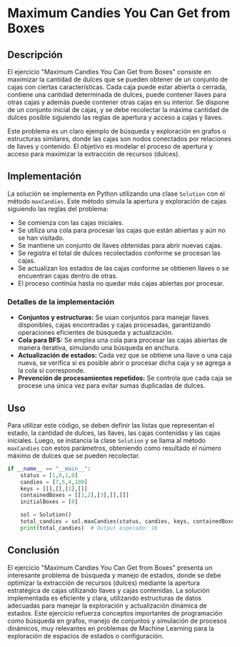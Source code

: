 # Maximum Candies You Can Get from Boxes

## Descripción

El ejercicio "Maximum Candies You Can Get from Boxes" consiste en maximizar la cantidad de dulces que se pueden obtener de un conjunto de cajas con ciertas características. Cada caja puede estar abierta o cerrada, contiene una cantidad determinada de dulces, puede contener llaves para otras cajas y además puede contener otras cajas en su interior. Se dispone de un conjunto inicial de cajas, y se debe recolectar la máxima cantidad de dulces posible siguiendo las reglas de apertura y acceso a cajas y llaves.

Este problema es un claro ejemplo de búsqueda y exploración en grafos o estructuras similares, donde las cajas son nodos conectados por relaciones de llaves y contenido. El objetivo es modelar el proceso de apertura y acceso para maximizar la extracción de recursos (dulces).

## Implementación

La solución se implementa en Python utilizando una clase `Solution` con el método `maxCandies`. Este método simula la apertura y exploración de cajas siguiendo las reglas del problema:

- Se comienza con las cajas iniciales.
- Se utiliza una cola para procesar las cajas que están abiertas y aún no se han visitado.
- Se mantiene un conjunto de llaves obtenidas para abrir nuevas cajas.
- Se registra el total de dulces recolectados conforme se procesan las cajas.
- Se actualizan los estados de las cajas conforme se obtienen llaves o se encuentran cajas dentro de otras.
- El proceso continúa hasta no quedar más cajas abiertas por procesar.

### Detalles de la implementación

- **Conjuntos y estructuras:** Se usan conjuntos para manejar llaves disponibles, cajas encontradas y cajas procesadas, garantizando operaciones eficientes de búsqueda y actualización.
- **Cola para BFS:** Se emplea una cola para procesar las cajas abiertas de manera iterativa, simulando una búsqueda en anchura.
- **Actualización de estados:** Cada vez que se obtiene una llave o una caja nueva, se verifica si es posible abrir o procesar dicha caja y se agrega a la cola si corresponde.
- **Prevención de procesamientos repetidos:** Se controla que cada caja se procese una única vez para evitar sumas duplicadas de dulces.

## Uso

Para utilizar este código, se deben definir las listas que representan el estado, la cantidad de dulces, las llaves, las cajas contenidas y las cajas iniciales. Luego, se instancia la clase `Solution` y se llama al método `maxCandies` con estos parámetros, obteniendo como resultado el número máximo de dulces que se pueden recolectar.

```python
if __name__ == "__main__":
    status = [1,0,1,0]
    candies = [7,5,4,100]
    keys = [[],[],[1],[]]
    containedBoxes = [[1,2],[3],[],[]]
    initialBoxes = [0]

    sol = Solution()
    total_candies = sol.maxCandies(status, candies, keys, containedBoxes, initialBoxes)
    print(total_candies)  # Output esperado: 16
```

## Conclusión

El ejercicio "Maximum Candies You Can Get from Boxes" presenta un interesante problema de búsqueda y manejo de estados, donde se debe optimizar la extracción de recursos (dulces) mediante la apertura estratégica de cajas utilizando llaves y cajas contenidas. La solución implementada es eficiente y clara, utilizando estructuras de datos adecuadas para manejar la exploración y actualización dinámica de estados. Este ejercicio refuerza conceptos importantes de programación como búsqueda en grafos, manejo de conjuntos y simulación de procesos dinámicos, muy relevantes en problemas de Machine Learning para la exploración de espacios de estados o configuración.
